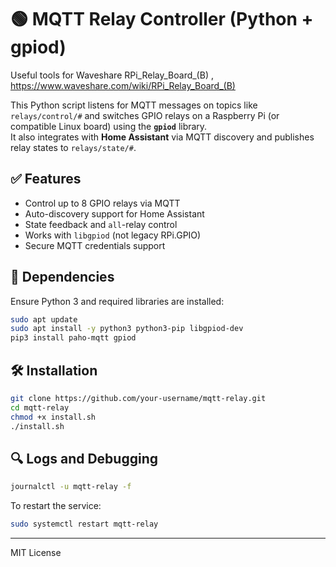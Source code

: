 # 🟢 MQTT Relay Controller (Python + gpiod)

Useful tools for Waveshare RPi_Relay_Board_(B) , https://www.waveshare.com/wiki/RPi_Relay_Board_(B)

This Python script listens for MQTT messages on topics like `relays/control/#` and switches GPIO relays on a Raspberry Pi (or compatible Linux board) using the **`gpiod`** library.  
It also integrates with **Home Assistant** via MQTT discovery and publishes relay states to `relays/state/#`.

## ✅ Features

- Control up to 8 GPIO relays via MQTT
- Auto-discovery support for Home Assistant
- State feedback and `all`-relay control
- Works with `libgpiod` (not legacy RPi.GPIO)
- Secure MQTT credentials support

## 🧪 Dependencies

Ensure Python 3 and required libraries are installed:

```bash
sudo apt update
sudo apt install -y python3 python3-pip libgpiod-dev
pip3 install paho-mqtt gpiod
```

## 🛠️ Installation

```bash
git clone https://github.com/your-username/mqtt-relay.git
cd mqtt-relay
chmod +x install.sh
./install.sh
```

## 🔍 Logs and Debugging

```bash
journalctl -u mqtt-relay -f
```

To restart the service:

```bash
sudo systemctl restart mqtt-relay
```

---
MIT License
